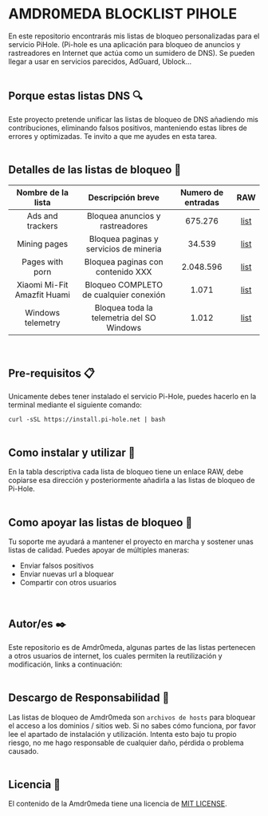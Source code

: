 # AMDR0MEDA BLOCKLIST PIHOLE
En este repositorio encontrarás mis listas de bloqueo personalizadas para el servicio PiHole. (Pi-hole es una aplicación para bloqueo de anuncios y rastreadores en Internet que actúa como un sumidero de DNS). Se pueden llegar a usar en servicios parecidos, AdGuard, Ublock...
<br/><br/>
## Porque estas listas DNS 🔍
Este proyecto pretende unificar las listas de bloqueo de DNS añadiendo mis contribuciones, eliminando falsos positivos, manteniendo estas libres de errores y optimizadas. Te invito a que me ayudes en esta tarea.
<br/><br/>
## Detalles de las listas de bloqueo 📖
|Nombre de la lista|Descripción breve|Numero de entradas|RAW|
|:-:|:-:|:--:|:--:|
Ads and trackers | Bloquea anuncios y rastreadores | 675.276 | [list](https://raw.githubusercontent.com/Amdr0meda/Blocklist_Pi_Hole/master/Ads%20and%20trackers.txt) | 
Mining pages | Bloquea paginas y servicios de mineria| 34.539 | [list](https://raw.githubusercontent.com/Amdr0meda/Blocklist_Pi_Hole/master/Mining%20pages.txt) | 
Pages with porn | Bloquea paginas con contenido XXX | 2.048.596 | [list](https://raw.githubusercontent.com/Amdr0meda/Blocklist_Pi_Hole/master/Porn%20pages.txt) | 
Xiaomi  Mi-Fit  Amazfit  Huami | Bloqueo COMPLETO de cualquier conexión | 1.071 | [list](https://raw.githubusercontent.com/Amdr0meda/Blocklist_Pi_Hole/master/Xiaomi%20Mi-Fit%20Amazfit%20Huami.txt) | 
Windows telemetry | Bloquea toda la telemetria del SO Windows | 1.012 | [list](https://raw.githubusercontent.com/Amdr0meda/Blocklist_Pi_Hole/master/Windows%20telemetry.txt) |
<br/>

## Pre-requisitos 📋
Unicamente debes tener instalado el servicio Pi-Hole, puedes hacerlo en la terminal mediante el siguiente comando:

`curl -sSL https://install.pi-hole.net | bash`
<br/><br/>

## Como instalar y utilizar 🔧
En la tabla descriptiva cada lista de bloqueo tiene un enlace RAW, debe copiarse esa dirección y posteriormente añadirla a las listas de bloqueo de Pi-Hole.
<br/><br/>

## Como apoyar las listas de bloqueo 🙋
Tu soporte me ayudará a mantener el proyecto en marcha y sostener unas listas de calidad. Puedes apoyar de múltiples maneras:
- Enviar falsos positivos
- Enviar nuevas url a bloquear
- Compartir con otros usuarios
<br/>

## Autor/es ✒️
Este repositorio es de Amdr0meda, algunas partes de las listas pertenecen a otros usuarios de internet, los cuales permiten la reutilización y modificación, links a continuación:
<br/><br/>

## Descargo de Responsabilidad 🚨
Las listas de bloqueo de Amdr0meda son `archivos de hosts` para bloquear el acceso a los dominios / sitios web. Si no sabes cómo funciona, por favor lee el apartado de instalación y utilización. Intenta esto bajo tu propio riesgo, no me hago responsable de cualquier daño, pérdida o problema causado.
<br/><br/>

## Licencia 📄
El contenido de la Amdr0meda tiene una licencia de [MIT LICENSE](https://raw.githubusercontent.com/Amdr0meda/Blocklist_Pi_Hole/master/LICENSE).
<br/><br/>
